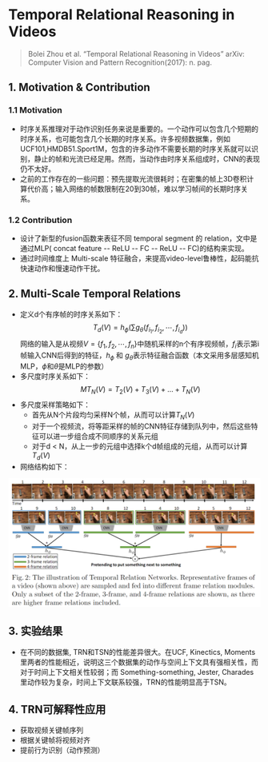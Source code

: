 # Temporal Relational Reasoning in Videos

> Bolei Zhou et al. “Temporal Relational Reasoning in Videos” arXiv: Computer Vision and Pattern Recognition(2017): n. pag.

## 1. Motivation & Contribution

### 1.1 Motivation

- 时序关系推理对于动作识别任务来说是重要的。一个动作可以包含几个短期的时序关系，也可能包含几个长期的时序关系。许多视频数据集，例如UCF101,HMDB51.Sport1M，包含的许多动作不需要长期的时序关系就可以识别，静止的帧和光流已经足用。然而，当动作由时序关系组成时，CNN的表现仍不太好。
- 之前的工作存在的一些问题：预先提取光流很耗时；在密集的帧上3D卷积计算代价高；输入网络的帧数限制在20到30帧，难以学习帧间的长期时序关系。

### 1.2 Contribution

- 设计了新型的fusion函数来表征不同 temporal segment 的 relation，文中是通过MLP( concat feature -- ReLU -- FC -- ReLU -- FC)的结构来实现。
- 通过时间维度上 Multi-scale 特征融合，来提高video-level鲁棒性，起码能抗快速动作和慢速动作干扰。

## 2. Multi-Scale Temporal Relations

- 定义d个有序帧的时序关系如下：
    $$T_d(V)=h_{\phi}(\sum{g_{\theta}(f_{i_1},f_{i_2},\cdots,f_{i_d})})$$
    网络的输入是从视频$V=\{f_1,f_2,\cdots,f_n\}$中随机采样的n个有序视频帧，$f_i$表示第i帧输入CNN后得到的特征，$h_{\phi}$ 和 $g_{\theta}$表示特征融合函数（本文采用多层感知机MLP，$\phi$和$\theta$是MLP的参数）
- 多尺度时序关系如下：
    $$MT_N(V)=T_2(V)+T_3(V)+\dots+T_N(V)$$
- 多尺度采样策略如下：
  - 首先从N个片段均匀采样N个帧，从而可以计算$T_N(V)$
  - 对于一个视频流，将等距采样的帧的CNN特征存储到队列中，然后这些特征可以进一步组合成不同顺序的关系元组
  - 对于d < N，从上一步的元组中选择k个d帧组成的元组，从而可以计算$T_d(V)$
- 网络结构如下：

![49](images/49.png)

## 3. 实验结果

- 在不同的数据集, TRN和TSN的性能差异很大。在UCF, Kinectics, Moments里两者的性能相近，说明这三个数据集的动作与空间上下文具有强相关性，而对于时间上下文相关性较弱；而 Something-something, Jester, Charades 里动作较为复杂，时间上下文联系较强，TRN的性能明显高于TSN。

## 4. TRN可解释性应用

- 获取视频关键帧序列
- 根据关键帧将视频对齐
- 提前行为识别（动作预测）
